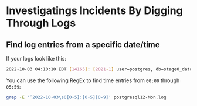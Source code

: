 # Investigatings Incidents By Digging Through Logs #

## Find log entries from a specific date/time ##

If your logs look like this:
```bash
2022-10-03 04:10:10 EDT [14165]: [2021-1] user=postgres, db=stage0_data, app=pg_dump, client=localhost LOG:  statement: COPY public.daily_average_measurements (_id, pollutant, monitor, date_lst, daily_average_value, completeness, actual_samples_count, anomalous_count, duplicate_samples_count, duplicate_time_count, expected_samples_count, negative_count, outlier_count, stuck_count, total_samples_count, unphysical_count, valid_count) TO stdout;
```
You can use the following RegEx to find time entries from `00:00` through `05:59`:
```bash
grep -E '^2022-10-03\s0[0-5]:[0-5][0-9]' postgresql12-Mon.log
```

